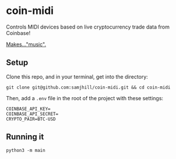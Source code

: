 # coin-midi

Controls MIDI devices based on live cryptocurrency trade data from Coinbase!

[Makes..."music".](https://www.youtube.com/watch?v=EI-a79RqOVg)


## Setup

Clone this repo, and in your terminal, get into the directory:
```shell
git clone git@github.com:samjhill/coin-midi.git && cd coin-midi
```

Then, add a `.env` file in the root of the project with these settings:

```shell
COINBASE_API_KEY=
COINBASE_API_SECRET=
CRYPTO_PAIR=BTC-USD
```

## Running it

```shell
python3 -m main
```